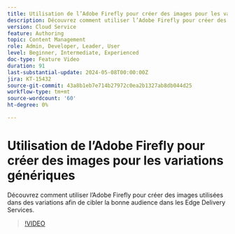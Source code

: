```yaml
---
title: Utilisation de l’Adobe Firefly pour créer des images pour les variations génériques
description: Découvrez comment utiliser l’Adobe Firefly pour créer des images utilisées dans des variations afin de cibler la bonne audience dans les Edge Delivery Services.
version: Cloud Service
feature: Authoring
topic: Content Management
role: Admin, Developer, Leader, User
level: Beginner, Intermediate, Experienced
doc-type: Feature Video
duration: 91
last-substantial-update: 2024-05-08T00:00:00Z
jira: KT-15432
source-git-commit: 43a8b1eb7e714b27972c0ea2b1327ab8db044d25
workflow-type: tm+mt
source-wordcount: '60'
ht-degree: 0%

---
```



# Utilisation de l’Adobe Firefly pour créer des images pour les variations génériques

Découvrez comment utiliser l’Adobe Firefly pour créer des images utilisées dans des variations afin de cibler la bonne audience dans les Edge Delivery Services.

>[!VIDEO](https://video.tv.adobe.com/v/3428794/?learn=on)
